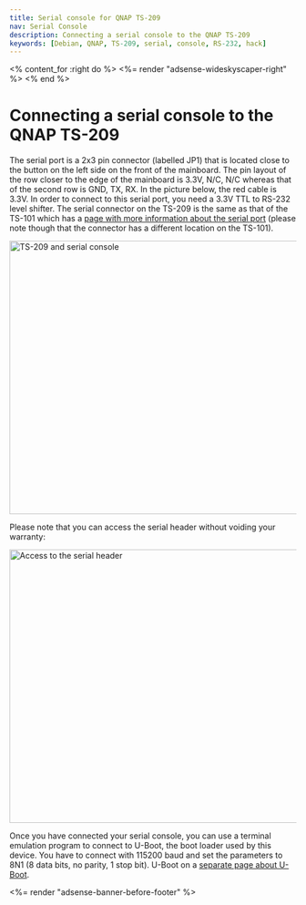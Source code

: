 ```yaml
---
title: Serial console for QNAP TS-209
nav: Serial Console
description: Connecting a serial console to the QNAP TS-209
keywords: [Debian, QNAP, TS-209, serial, console, RS-232, hack]
---
```


<% content_for :right do %>
<%= render "adsense-wideskyscaper-right" %>
<% end %>

<h1>Connecting a serial console to the QNAP TS-209</h1>

The serial port is a 2x3 pin connector (labelled JP1) that is located close
to the button on the left side on the front of the mainboard.  The pin
layout of the row closer to the edge of the mainboard is 3.3V, N/C, N/C
whereas that of the second row is GND, TX, RX.  In the picture below, the
red cable is 3.3V.  In order to connect to this serial port, you need a
3.3V TTL to RS-232 level shifter.  The serial connector on the TS-209 is
the same as that of the TS-101 which has a <a href =
"http://scratchpad.wikia.com/wiki/Open_Turbostation:SerialPort">page with
more information about the serial port</a> (please note though that the
connector has a different location on the TS-101).

<img src = "../images/img_0008s.jpg" class="border" alt = "TS-209 and serial console" width="640" height="480" />

Please note that you can access the serial header without voiding your
warranty:

<img src = "../images/img_0006s.jpg" class="border" alt = "Access to the serial header" width="640" height="480" />

Once you have connected your serial console, you can use a terminal
emulation program to connect to U-Boot, the boot loader used by this
device.  You have to connect with 115200 baud and set the parameters to 8N1
(8 data bits, no parity, 1 stop bit).  U-Boot on a <a href =
"../uboot">separate page about U-Boot</a>.

<div class="bbf">
<%= render "adsense-banner-before-footer" %>
</div>

